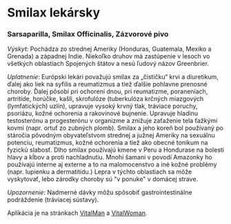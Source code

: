 Smilax lekársky
===============

### Sarsaparilla, Smilax Officinalis, Zázvorové pivo

*Výskyt*: Pochádza zo strednej Ameriky (Honduras, Guatemala, Mexiko a Grenada) a
západnej Indie. Niekoľko druhov má zastúpenie v lesoch vo všetkých oblastiach
Spojených štátov a nesú ľudový názov Greenbrier.

*Uplatnenie*: Európski lekári považujú smilax za „čističku“ krvi a diuretikum,
ďalej ako liek na syfilis a reumatizmus a tiež ďalšie pohlavne prenosné choroby.
Ďalej pôsobí pri ochorení dnou, pri reumatizme, poraneniach, artritíde, horúčke,
kašli, skrofulóze (tuberkulóza krčných miazgových (lymfatických) uzlín),
upravuje vysoký krvný tlak, tráviace poruchy, psoriázu, kožné ochorenia a
rakovinové bujnenie. Upravuje hladinu testosterónu a progesterónu v organizme a
znižuje zaťaženie tela ťažkými kovmi (napr. ortuť zo zubných plomb). Smilax a
jeho koreň bol používaný po stáročia pôvodným obyvateľstvom strednej a južnej
Ameriky na sexuálnu potenciu, reumatizmus, kožné ochorenia a tiež ako obecné
tonikum na fyzickú slabosť. Dlho smilax používajú kmene v Peru a Hondurase na
bolesti hlavy a kĺbov a proti nachladnutiu. Mnohí šamani v povodí Amazonky ho
používajú interne aj externe a to na malomocenstvo a iné kožné problémy (napr.
lupienku a dermatitídu.) Lepra v týchto oblastiach sa môže vyskytovať, lebo
zárodky choroby sú "v ponuke" v domácej strave.

*Upozornenie*: Nadmerné dávky môžu spôsobiť gastrointestinálne podráždenie
(tráviacej sústavy).

Aplikácia je na stránkach [VitalMan](../procvi/vital-man) a
[VitalWoman](../procvi/vital-woman).

